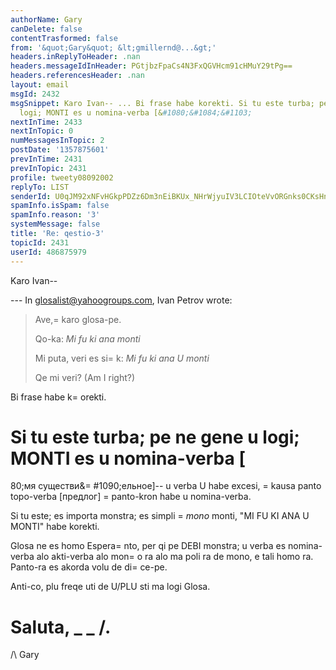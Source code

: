 ```yaml
---
authorName: Gary
canDelete: false
contentTrasformed: false
from: '&quot;Gary&quot; &lt;gmillernd@...&gt;'
headers.inReplyToHeader: .nan
headers.messageIdInHeader: PGtjbzFpaCs4N3FxQGVHcm91cHMuY29tPg==
headers.referencesHeader: .nan
layout: email
msgId: 2432
msgSnippet: Karo Ivan-- ... Bi frase habe korekti. Si tu este turba; pe ne gene u
  logi; MONTI es u nomina-verba [&#1080;&#1084;&#1103;
nextInTime: 2433
nextInTopic: 0
numMessagesInTopic: 2
postDate: '1357875601'
prevInTime: 2431
prevInTopic: 2431
profile: tweety08092002
replyTo: LIST
senderId: U0qJM92xNFvHGkpPDZz6Dm3nEiBKUx_NHrWjyuIV3LCIOteVvORGnks0CKsHnQnxKPDA-WWHKxI2UcE1uwfha_po5g
spamInfo.isSpam: false
spamInfo.reason: '3'
systemMessage: false
title: 'Re: qestio-3'
topicId: 2431
userId: 486875979
---
```


Karo Ivan--

--- In glosalist@yahoogroups.com, Ivan Petrov  wrote:
>
> Ave,=
 karo glosa-pe.
> 
> Qo-ka:
> *Mi fu ki ana monti*
> 
> Mi puta, veri es si=
k:
> *Mi fu ki ana U monti*
> 
> Qe mi veri? (Am I right?)

Bi frase habe k=
orekti.

Si tu este turba; pe ne gene u logi; MONTI es u nomina-verba [
=
80;мя существи&=
#1090;ельное]-- u verba U habe excesi, =
kausa panto topo-verba [предлог] =
panto-kron habe u nomina-verba.

Si tu este; es importa monstra; es simpli =
*mono* monti, "MI FU KI ANA U MONTI" habe korekti.

Glosa ne es homo Espera=
nto, per qi pe DEBI monstra; u verba es nomina-verba alo akti-verba alo mon=
o ra alo ma poli ra de mono, e tali homo ra.  Panto-ra es akorda volu de di=
ce-pe.

Anti-co, plu freqe uti de U/PLU sti ma logi Glosa.

Saluta,
_ _
/.
=
/\   Gary
#



